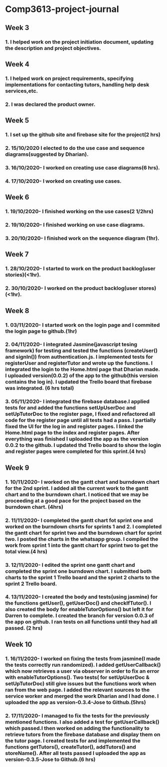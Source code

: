 # Comp3613-project-journal

## Week 3
### 1. I helped work on the project initiation document, updating the description and project objectives.

## Week 4
### 1. I helped work on project requirements, specifying implementations for contacting tutors, handling help desk services,etc.
### 2. I was declared the product owner.

## Week 5
### 1. I set up the github site and firebase site for the project(2 hrs)
### 2. 15/10/2020 I elected to do the use case and sequence diagrams(suggested by Dharian).
### 3. 16/10/2020- I worked on creating use case diagrams(6 hrs).
### 4. 17/10/2020- I worked on creating use cases.

## Week 6
### 1. 19/10/2020- I finished working on the use cases(2 1/2hrs)
### 2. 19/10/2020- I finished working on use case diagrams.
### 3. 20/10/2020- I finished work on the sequence diagram (1hr).

## Week 7
### 1. 28/10/2020- I started to work on the product backlog(user stories)(<1hr).
### 2. 30/10/2020- I worked on the product backlog(user stores)(<1hr).

## Week 8
### 1. 03/11/2020- I started work on the login page and I commited the login page to github.(1hr)
### 2. 04/11/2020- I integrated Jasmine(javascript tesing framework) for testing and tested the functions (createUser() and signIn()) from authentication.js. I implemented tests for registerUser and registerTutor and wrote up the functions. I integrated the login to the Home.html page that Dharian made. I uploaded version(0.0.2) of the app to the github(this version contains the log in). I updated the Trello board that firebase was integrated. (6 hrs total)
### 3. 05/11/2020- I integrated the firebase database.I applied tests for and added the functions setUpUserDoc and setUpTutorDoc to the register page, I fixed and refactored all code for the register page until all tests had a pass. I partially fixed the UI for the log in and register pages. I linked the Home.html page to the index and register pages. After everything was finished I uploaded the app as the version 0.0.2 to the github. I updated thd Trello board to show the login and register pages were completed for this sprint.(4 hrs)

## Week 9
### 1. 10/11/2020- I worked on the gantt chart and burndown chart for the 2nd sprint. I added all the current work to the gantt chart and to the burndown chart. I noticed that we may be proceeding at a good pace for the project based on the burndown chart. (4hrs)
### 2. 11/11/2020- I completed the gantt chart fot sprint one and worked on the burndown chsrts for sprints 1 and 2. I completed the gantt chart for sprint two and the burndown chart for sprint two. I posted the charts in the whatsapp group. I compiled the work from sprint 1 into the gantt chart for sprint two to get the total view.(4 hrs)
### 3. 12/11/2020- I edited the sprint one gantt chart and completed the sprint one burndown chart. I submitted both charts to the sprint 1 Trello board and the sprint 2 charts to the sprint 2 Trello board.
### 4. 13/11/2020- I created the body and tests(using jasmine) for the functions getUser(), getUserDoc() and checkIfTutor(). I also created the body for enableTutorOptions() but left it for Darren to complete. I created the branch for version 0.0.3 of the app on github. I ran tests on all functions until they had all passed. (2 hrs)

## Week 10
### 1. 16/11/2020- I worked on fixing the tests from jasmine(I made the tests correctly run randomized). I added getUserCallback() which now retrieves a user via observer in order to fix an error with enableTutorOptions(). Two tests( for setUpUserDoc & setUpTutorDoc) still give issues but the functions work when ran from the web page. I added the relevant sources to the service worker and merged the work Dharian and I had done. I uploaded the app as version-0.3.4-Jose to Github.(5hrs)
### 2. 17/11/2020- I managed to fix the tests for the previously mentioned functions. I also added a test for getUserCallback() which passed.I then worked on adding the functionality to retrieve tutors from the firebase database and display them on the tutor page. I created tests for and implemented the functions getTutors(), createTutor(), addTutors() and storeName(). After all tests passed I uploaded the app as version-0.3.5-Jose to Github.(6 hrs)
